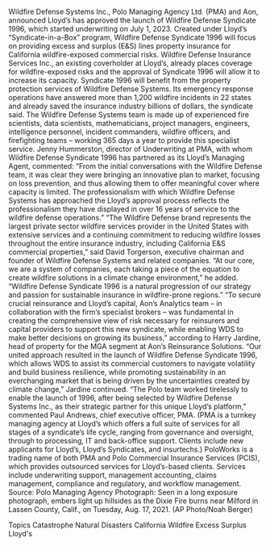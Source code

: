 Wildfire Defense Systems Inc., Polo Managing Agency Ltd. (PMA) and Aon, announced Lloyd’s has approved the launch of Wildfire Defense Syndicate 1996, which started underwriting on July 1, 2023.
Created under Lloyd’s “Syndicate-in-a-Box” program, Wildfire Defense Syndicate 1996 will focus on providing excess and surplus (E&S) lines property insurance for California wildfire-exposed commercial risks.
Wildfire Defense Insurance Services Inc., an existing coverholder at Lloyd’s, already places coverage for wildfire-exposed risks and the approval of Syndicate 1996 will allow it to increase its capacity.
Syndicate 1996 will benefit from the property protection services of Wildfire Defense Systems. Its emergency response operations have answered more than 1,200 wildfire incidents in 22 states and already saved the insurance industry billions of dollars, the syndicate said.
The Wildfire Defense Systems team is made up of experienced fire scientists, data scientists, mathematicians, project managers, engineers, intelligence personnel, incident commanders, wildfire officers, and firefighting teams – working 365 days a year to provide this specialist service.
Jenny Hummerston, director of Underwriting at PMA, with whom Wildfire Defense Syndicate 1996 has partnered as its Lloyd’s Managing Agent, commented: “From the initial conversations with the Wildfire Defense team, it was clear they were bringing an innovative plan to market, focusing on loss prevention, and thus allowing them to offer meaningful cover where capacity is limited. The professionalism with which Wildfire Defense Systems has approached the Lloyd’s approval process reflects the professionalism they have displayed in over 16 years of service to the wildfire defense operations.”
“The Wildfire Defense brand represents the largest private sector wildfire services provider in the United States with extensive services and a continuing commitment to reducing wildfire losses throughout the entire insurance industry, including California E&S commercial properties,” said David Torgerson, executive chairman and founder of Wildfire Defense Systems and related companies.
“At our core, we are a system of companies, each taking a piece of the equation to create wildfire solutions in a climate change environment,” he added. “Wildfire Defense Syndicate 1996 is a natural progression of our strategy and passion for sustainable insurance in wildfire-prone regions.”
“To secure crucial reinsurance and Lloyd’s capital, Aon’s Analytics team – in collaboration with the firm’s specialist brokers – was fundamental in creating the comprehensive view of risk necessary for reinsurers and capital providers to support this new syndicate, while enabling WDS to make better decisions on growing its business,” according to Harry Jardine, head of property for the MGA segment at Aon’s Reinsurance Solutions.
“Our united approach resulted in the launch of Wildfire Defense Syndicate 1996, which allows WDS to assist its commercial customers to navigate volatility and build business resilience, while promoting sustainability in an everchanging market that is being driven by the uncertainties created by climate change,” Jardine continued.
“The Polo team worked tirelessly to enable the launch of 1996, after being selected by Wildfire Defense Systems Inc., as their strategic partner for this unique Lloyd’s platform,” commented Paul Andrews, chief executive officer, PMA. (PMA is a turnkey managing agency at Lloyd’s which offers a full suite of services for all stages of a syndicate’s life cycle, ranging from governance and oversight, through to processing, IT and back-office support. Clients include new applicants for Lloyd’s, Lloyd’s Syndicates, and insurtechs.)
PoloWorks is a trading name of both PMA and Polo Commercial Insurance Services (PCIS), which provides outsourced services for Lloyd’s-based clients. Services include underwriting support, management accounting, claims management, compliance and regulatory, and workflow management.
Source: Polo Managing Agency
Photograph: Seen in a long exposure photograph, embers light up hillsides as the Dixie Fire burns near Milford in Lassen County, Calif., on Tuesday, Aug. 17, 2021. (AP Photo/Noah Berger)

Topics
Catastrophe
Natural Disasters
California
Wildfire
Excess Surplus
Lloyd's
